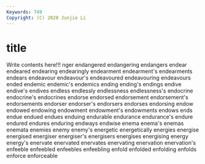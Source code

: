 ```yaml
---
Keywords: 749
Copyright: (C) 2020 Junjie Li
---
```


# title

Write contents here!!!
nger 
endangered 
endangering 
endangers
endear 
endeared 
endearing 
endearingly 
endearment 
endearment's 
endearments 
endears 
endeavour 
endeavour's
endeavoured 
endeavouring 
endeavours 
ended 
endemic 
endemic's 
endemics 
ending 
ending's 
endings
endive 
endive's 
endives 
endless 
endlessly 
endlessness 
endlessness's 
endocrine 
endocrine's 
endocrines
endorse 
endorsed 
endorsement 
endorsement's 
endorsements 
endorser 
endorser's 
endorsers 
endorses 
endorsing
endow 
endowed 
endowing 
endowment 
endowment's 
endowments 
endows 
ends 
endue 
endued
endues 
enduing 
endurable 
endurance 
endurance's 
endure 
endured 
endures 
enduring 
endways
endwise 
enema 
enema's 
enemas 
enemata 
enemies 
enemy 
enemy's 
energetic 
energetically
energies 
energise 
energised 
energiser 
energiser's 
energisers 
energises 
energising 
energy 
energy's
enervate 
enervated 
enervates 
enervating 
enervation 
enervation's 
enfeeble 
enfeebled 
enfeebles 
enfeebling
enfold 
enfolded 
enfolding 
enfolds 
enforce 
enforceable 
